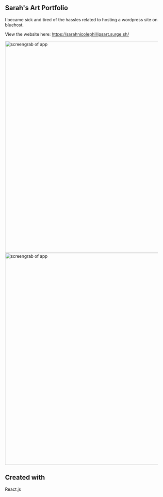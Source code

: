 ## Sarah's Art Portfolio
I became sick and tired of the hassles related to hosting a wordpress site on bluehost.

View the website here: https://sarahnicolephillipsart.surge.sh/

<img src="https://i.imgur.com/jUiKQQy.png" width="700" alt="screengrab of app">
<img src="https://i.imgur.com/pP8Ne6d.png" width="700" alt="screengrab of app">



## Created with
React.js
